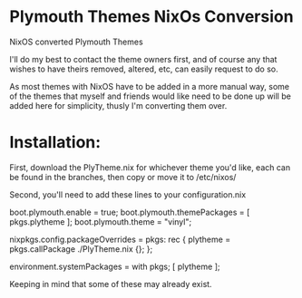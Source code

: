 # Plymouth Themes NixOs Conversion
 NixOS converted Plymouth Themes

I'll do my best to contact the theme owners first, and of course any that wishes to have theirs removed, altered, etc, can easily request to do so.

As most themes with NixOS have to be added in a more manual way, some of the themes that myself and friends would like need to be done up will be added here for simplicity, thusly I'm converting them over.

# Installation:

First, download the PlyTheme.nix for whichever theme you'd like, each can be found in the branches, then copy or move it to /etc/nixos/

Second, you'll need to add these lines to your configuration.nix

  boot.plymouth.enable = true;
  boot.plymouth.themePackages = [ pkgs.plytheme ];
  boot.plymouth.theme = "vinyl";

  nixpkgs.config.packageOverrides = pkgs: rec {
    plytheme = pkgs.callPackage ./PlyTheme.nix {};
  };

  environment.systemPackages = with pkgs; [
  plytheme
  ];


Keeping in mind that some of these may already exist.
